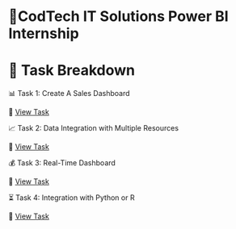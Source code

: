 # 🎯CodTech IT Solutions Power BI Internship


# 📌 Task Breakdown
📊 Task 1: Create A Sales Dashboard

🔗 [View Task](https://github.com/RNandini-11/CodTech-IT-Solutions/tree/main/Task%201%20-%20Create%20A%20Sales%20Dashboard)

📈 Task 2: Data Integration with Multiple Resources

🔗 [View Task](https://github.com/RNandini-11/CodTech-IT-Solutions/tree/main/Task%202%20-%20Data%20Integration%20from%20Multiple%20Sources)

💰 Task 3: Real-Time Dashboard

🔗 [View Task]()

⏳ Task 4: Integration with Python or R

🔗 [View Task]()

